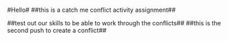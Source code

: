 #Hello#
##this is a catch me conflict activity assignment##

##test out our skills to be able to work through the conflicts##
##this is the second push to create a conflict##
